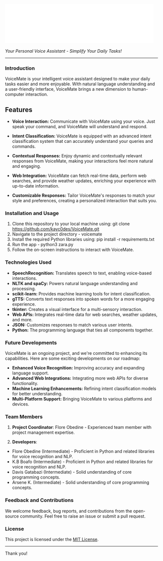 ![VoiceMate Logo](assets/logo.png)

*Your Personal Voice Assistant - Simplify Your Daily Tasks!*

---

### Introduction

VoiceMate is your intelligent voice assistant designed to make your daily tasks easier and more enjoyable. With natural language understanding and a user-friendly interface, VoiceMate brings a new dimension to human-computer interaction.

## Features

- **Voice Interaction:** Communicate with VoiceMate using your voice. Just speak your command, and VoiceMate will understand and respond.

- **Intent Classification:** VoiceMate is equipped with an advanced intent classification system that can accurately understand your queries and commands.

- **Contextual Responses:** Enjoy dynamic and contextually relevant responses from VoiceMate, making your interactions feel more natural and engaging.

- **Web Integration:** VoiceMate can fetch real-time data, perform web searches, and provide weather updates, enriching your experience with up-to-date information.

- **Customizable Responses:** Tailor VoiceMate's responses to match your style and preferences, creating a personalized interaction that suits you.

### Installation and Usage

1. Clone this repository to your local machine using: git clone https://github.com/kayc0des/VoiceMate.git
2. Navigate to the project directory - voicemate
3. Install the required Python libraries using: pip install -r requirements.txt
4. Run the app - python3 zara.py
5. Follow the on-screen instructions to interact with VoiceMate.

### Technologies Used
- **SpeechRecognition:** Translates speech to text, enabling voice-based interactions.
- **NLTK and spaCy:** Powers natural language understanding and processing.
- **scikit-learn:** Provides machine learning tools for intent classification.
- **gTTS:** Converts text responses into spoken words for a more engaging experience.
- **tkinter:** Creates a visual interface for a multi-sensory interaction.
- **Web APIs:** Integrates real-time data for web searches, weather updates, and more.
- **JSON:** Customizes responses to match various user intents.
- **Python:** The programming language that ties all components together.

### Future Developments
VoiceMate is an ongoing project, and we're committed to enhancing its capabilities. Here are some exciting developments on our roadmap:
- **Enhanced Voice Recognition:** Improving accuracy and expanding language support.
- **Advanced Web Integrations:** Integrating more web APIs for diverse functionality.
- **Machine Learning Enhancements:** Refining intent classification models for better understanding.
- **Multi-Platform Support:** Bringing VoiceMate to various platforms and devices.


### Team Members

1. **Project Coordinator**: Flore Obedine - Experienced team member with project management expertise.

2. **Developers**:
- Flore Obedine (Intermediate) - Proficient in Python and related libraries for voice recognition and NLP.
- K.B Boafo (Intermediate) - Proficient in Python and related libraries for voice recognition and NLP.
- Davis Gatabazi (Intermediate) - Solid understanding of core programming concepts.
- Arsene K. (Intermediate) - Solid understanding of core programming concepts.


### Feedback and Contributions

We welcome feedback, bug reports, and contributions from the open-source community. Feel free to raise an issue or submit a pull request.

### License

This project is licensed under the [MIT License](LICENSE).

---

Thank you! 
